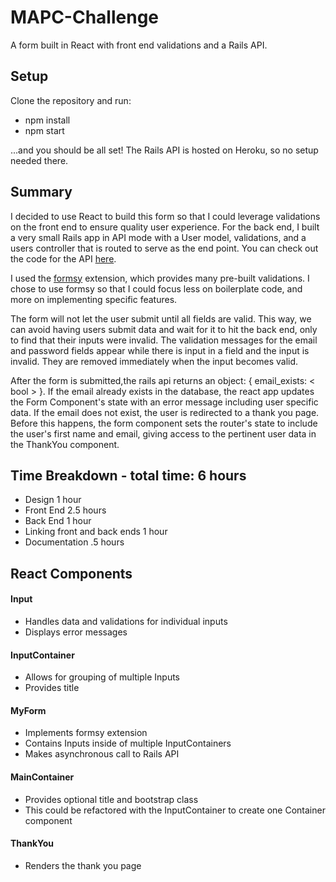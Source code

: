 # MAPC-Challenge
A form built in React with front end validations and a Rails API.

## Setup
Clone the repository and run:
  + npm install  
  + npm start  

...and you should be all set! The Rails API is hosted on Heroku, so no setup needed there.

## Summary
I decided to use React to build this form so that I could leverage validations on the front end to ensure quality user experience. For the 
back end, I built a very small Rails app in API mode with a User model, validations, and a users controller that is routed to serve as the
end point. You can check out the code for the API [here](https://github.com/veddster/MAPC-Challenge-API).

I used the [formsy](https://github.com/christianalfoni/formsy-react) extension, which provides many pre-built validations. I chose to use
formsy so that I could focus less on boilerplate code, and more on implementing specific features.

The form will not let the user submit until all fields are valid. This way, we can avoid having users submit data and wait for it
to hit the back end, only to find that their inputs were invalid. The validation messages for the email and password fields appear while 
there is input in a field and the input is invalid. They are removed immediately when the input becomes valid.

After the form is submitted,the rails api returns an object: { email_exists: < bool > }. If the email already exists in the database, the 
react app updates the Form Component's state with an error message including user specific data. If the email does not exist, the user is
redirected to a thank you page. Before this happens, the form component sets the router's state to include the user's first name and email,
giving access to the pertinent user data in the ThankYou component.

## Time Breakdown - total time: 6 hours 
 + Design 1 hour
 + Front End 2.5 hours
 + Back End 1 hour
 + Linking front and back ends 1 hour
 + Documentation .5 hours
 
## React Components
#### Input 
  * Handles data and validations for individual inputs
  * Displays error messages

#### InputContainer
  * Allows for grouping of multiple Inputs
  * Provides title

#### MyForm 
  * Implements formsy extension
  * Contains Inputs inside of multiple InputContainers
  * Makes asynchronous call to Rails API
  
#### MainContainer
  * Provides optional title and bootstrap class
  * This could be refactored with the InputContainer to create one Container component
  
#### ThankYou
  * Renders the thank you page
  
